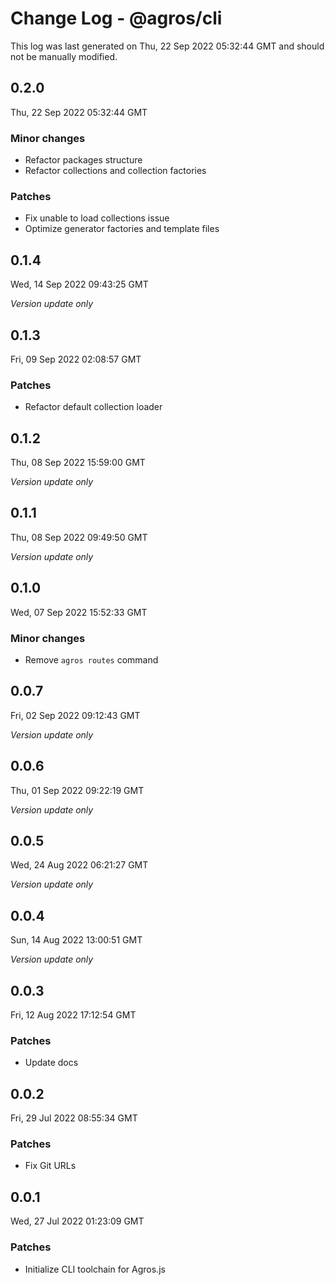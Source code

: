 # Change Log - @agros/cli

This log was last generated on Thu, 22 Sep 2022 05:32:44 GMT and should not be manually modified.

## 0.2.0
Thu, 22 Sep 2022 05:32:44 GMT

### Minor changes

- Refactor packages structure
- Refactor collections and collection factories

### Patches

- Fix unable to load collections issue
- Optimize generator factories and template files

## 0.1.4
Wed, 14 Sep 2022 09:43:25 GMT

_Version update only_

## 0.1.3
Fri, 09 Sep 2022 02:08:57 GMT

### Patches

- Refactor default collection loader

## 0.1.2
Thu, 08 Sep 2022 15:59:00 GMT

_Version update only_

## 0.1.1
Thu, 08 Sep 2022 09:49:50 GMT

_Version update only_

## 0.1.0
Wed, 07 Sep 2022 15:52:33 GMT

### Minor changes

- Remove `agros routes` command

## 0.0.7
Fri, 02 Sep 2022 09:12:43 GMT

_Version update only_

## 0.0.6
Thu, 01 Sep 2022 09:22:19 GMT

_Version update only_

## 0.0.5
Wed, 24 Aug 2022 06:21:27 GMT

_Version update only_

## 0.0.4
Sun, 14 Aug 2022 13:00:51 GMT

_Version update only_

## 0.0.3
Fri, 12 Aug 2022 17:12:54 GMT

### Patches

- Update docs

## 0.0.2
Fri, 29 Jul 2022 08:55:34 GMT

### Patches

- Fix Git URLs

## 0.0.1
Wed, 27 Jul 2022 01:23:09 GMT

### Patches

- Initialize CLI toolchain for Agros.js

